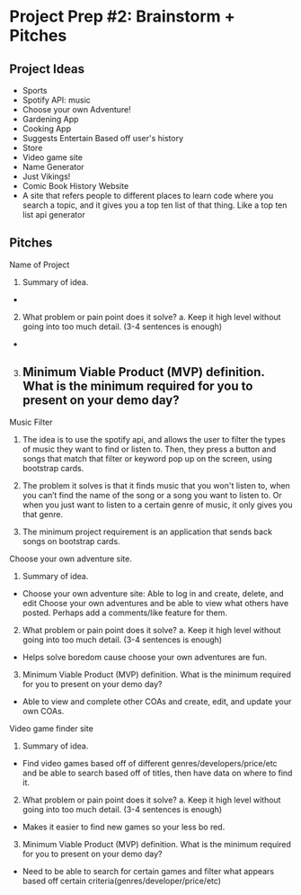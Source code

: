 # Project Prep #2: Brainstorm + Pitches

## Project Ideas

- Sports
- Spotify API: music
- Choose your own Adventure!
- Gardening App
- Cooking App
- Suggests Entertain Based off user's history
- Store
- Video game site
- Name Generator
- Just Vikings!
- Comic Book History Website
- A site that refers people to different places to learn code
where you search a topic, and it gives you a top ten list of that thing. Like a top ten list api generator

## Pitches
 
 Name of Project

1. Summary of idea.
-
2. What problem or pain point does it solve? a. Keep it high level without going into too much detail. (3-4 sentences is enough)
-
3. Minimum Viable Product (MVP) definition.
     What is the minimum required for you to present on your demo day?
    -

Music Filter

1. The idea is to use the spotify api, and allows the user to filter the types of music they want to find or listen to. Then, they press a button and songs that match that filter or keyword pop up on the screen, using bootstrap cards. 

2. The problem it solves is that it finds music that you won't listen to, when you can’t find the name of the song or a song you want to listen to. Or when you just want to listen to a certain genre of music, it only gives you that genre. 

3. The minimum project requirement is an application that sends back songs on bootstrap cards. 

Choose your own adventure site.

1. Summary of idea.
 - Choose your own adventure site:
 Able to log in and create, delete, and edit Choose your own adventures and be able to view what others have posted. Perhaps add a comments/like feature for them.
2. What problem or pain point does it solve? a. Keep it high level without going into too much detail. (3-4 sentences is enough)
 - Helps solve boredom cause choose your own adventures are fun.
3. Minimum Viable Product (MVP) definition.
What is the minimum 
required for you to present on your demo day?
 - Able to view and complete other COAs and create, edit, and update your own COAs.

Video game finder site

1. Summary of idea.
 - Find video games based off of different genres/developers/price/etc and be able to search based off of titles, then have data on where to find it.
2. What problem or pain point does it solve? a. Keep it high level without going into too much detail. (3-4 sentences is enough)
 - Makes it easier to find new games so your less bo
red.
3. Minimum Viable Product (MVP) definition.
What is the minimum required for you to present on your demo day?
 - Need to be able to search for certain games and filter what appears based off certain criteria(genres/developer/price/etc)